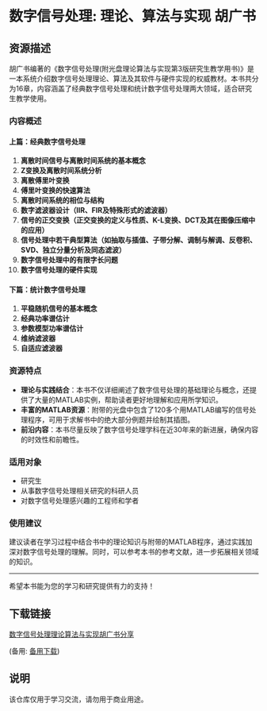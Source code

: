 # 数字信号处理: 理论、算法与实现 胡广书

## 资源描述

胡广书编著的《数字信号处理(附光盘理论算法与实现第3版研究生教学用书)》是一本系统介绍数字信号处理理论、算法及其软件与硬件实现的权威教材。本书共分为16章，内容涵盖了经典数字信号处理和统计数字信号处理两大领域，适合研究生教学使用。

### 内容概述

#### 上篇：经典数字信号处理

1. **离散时间信号与离散时间系统的基本概念**
2. **Z变换及离散时间系统分析**
3. **离散傅里叶变换**
4. **傅里叶变换的快速算法**
5. **离散时间系统的相位与结构**
6. **数字滤波器设计（IIR、FIR及特殊形式的滤波器）**
7. **信号的正交变换（正交变换的定义与性质、K-L变换、DCT及其在图像压缩中的应用）**
8. **信号处理中若干典型算法（如抽取与插值、子带分解、调制与解调、反卷积、SVD、独立分量分析及同态滤波）**
9. **数字信号处理中的有限字长问题**
10. **数字信号处理的硬件实现**

#### 下篇：统计数字信号处理

1. **平稳随机信号的基本概念**
2. **经典功率谱估计**
3. **参数模型功率谱估计**
4. **维纳滤波器**
5. **自适应滤波器**

### 资源特点

- **理论与实践结合**：本书不仅详细阐述了数字信号处理的基础理论与概念，还提供了大量的MATLAB实例，帮助读者更好地理解和应用所学知识。
- **丰富的MATLAB资源**：附带的光盘中包含了120多个用MATLAB编写的信号处理程序，可用于求解书中的绝大部分例题并绘制其插图。
- **前沿内容**：本书尽量反映了数字信号处理学科在近30年来的新进展，确保内容的时效性和前瞻性。

### 适用对象

- 研究生
- 从事数字信号处理相关研究的科研人员
- 对数字信号处理感兴趣的工程师和学者

### 使用建议

建议读者在学习过程中结合书中的理论知识与附带的MATLAB程序，通过实践加深对数字信号处理的理解。同时，可以参考本书的参考文献，进一步拓展相关领域的知识。

---

希望本书能为您的学习和研究提供有力的支持！

## 下载链接
[数字信号处理理论算法与实现胡广书分享](https://pan.quark.cn/s/b766dce4cca4) 

(备用: [备用下载](https://pan.baidu.com/s/1225tn_s_9gsQFwZi4YQoiw?pwd=1234))

## 说明

该仓库仅用于学习交流，请勿用于商业用途。
